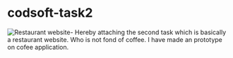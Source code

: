 # codsoft-task2
![Restaurant website-](https://github.com/vaishhuuu07/codsoft-task2/assets/119472392/433afad9-3201-46e8-b3b6-6233a1543c62)
Hereby attaching the second task which is basically a restaurant website. Who is not fond of coffee. I have made an prototype on cofee application. 
